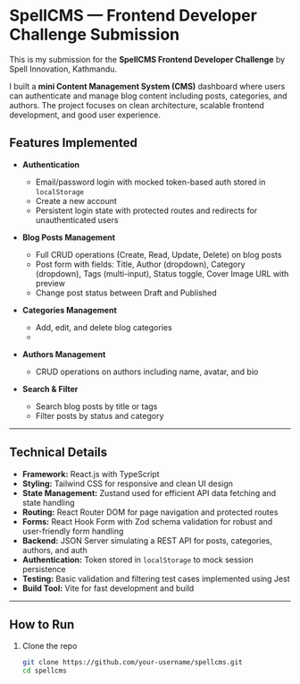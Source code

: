# SpellCMS — Frontend Developer Challenge Submission

This is my submission for the **SpellCMS Frontend Developer Challenge** by Spell Innovation, Kathmandu.

I built a **mini Content Management System (CMS)** dashboard where users can authenticate and manage blog content including posts, categories, and authors. The project focuses on clean architecture, scalable frontend development, and good user experience.

## Features Implemented

- **Authentication**  
  - Email/password login with mocked token-based auth stored in `localStorage`
  - Create a new account
  - Persistent login state with protected routes and redirects for unauthenticated users  

- **Blog Posts Management**  
  - Full CRUD operations (Create, Read, Update, Delete) on blog posts  
  - Post form with fields: Title, Author (dropdown), Category (dropdown), Tags (multi-input), Status toggle, Cover Image URL with preview  
  - Change post status between Draft and Published  

- **Categories Management**  
  - Add, edit, and delete blog categories
  - 
- **Authors Management**  
  - CRUD operations on authors including name, avatar, and bio  

- **Search & Filter**  
  - Search blog posts by title or tags  
  - Filter posts by status and category  

---

## Technical Details

- **Framework:** React.js with TypeScript  
- **Styling:** Tailwind CSS for responsive and clean UI design  
- **State Management:**  Zustand used for efficient API data fetching and state handling  
- **Routing:** React Router DOM for page navigation and protected routes  
- **Forms:** React Hook Form with Zod schema validation for robust and user-friendly form handling  
- **Backend:** JSON Server simulating a REST API for posts, categories, authors, and auth  
- **Authentication:** Token stored in `localStorage` to mock session persistence  
- **Testing:** Basic validation and filtering test cases implemented using Jest
- **Build Tool:** Vite for fast development and build  

---

## How to Run

1. Clone the repo  
   ```bash
   git clone https://github.com/your-username/spellcms.git
   cd spellcms
